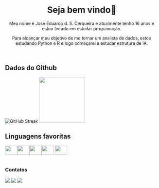 <h1 style align="center">Seja bem vindo👋</h1>
<p style align="center"> Meu nome é José Eduardo d. S. Cerqueira e atualmente tenho 16 anos e estou focado em estudar programação.</p>
<p style align="center"> Para alcançar meu objetivo de me tornar um analista de dados, estou estudando Python e R e logo começarei a estudar estrutura de IA.</p>

<br>

</div>

## Dados do Github
<div>
<img src="https://streak-stats.demolab.com?user=Josees0&theme=github-dark-blue&border_radius=5&locale=pt_BR&mode=weekly" alt="GitHub Streak" /> <img height="150px" margin-left="30px" src= "https://github-readme-stats.vercel.app/api/top-langs/?username=Josees0&layout=compact&langs_count=16&theme=github_dark"/>

## Linguagens favoritas
  
<img align="center" height="30" width="40" src= "https://cdn.jsdelivr.net/gh/devicons/devicon@latest/icons/html5/html5-original.svg"/><img align="center" height="30" width="40" src= "https://cdn.jsdelivr.net/gh/devicons/devicon@latest/icons/css3/css3-original.svg" /><img align="center" height="30" width="40" src= "https://cdn.jsdelivr.net/gh/devicons/devicon/icons/javascript/javascript-original.svg" /><img align="center" height="30" width="40" src= "https://devicon-website.vercel.app/api/python/original.svg" /> <img align="center" height="30" width="40" src="https://cdn.jsdelivr.net/gh/devicons/devicon@latest/icons/r/r-original.svg">
<br><br>

### Contatos

<a href="mailto:jeducerqueira09@gmail.com"><img src="https://img.shields.io/badge/Gmail-D14836?style=for-the-badge&logo=gmail&logoColor=white" /></a> <a href="https://wa.me/43991611718" target="_blank"><img src="https://img.shields.io/badge/WhatsApp-25D366?style=for-the-badge&logo=whatsapp&logoColor=white" /></a> <img src="https://dcbadge.limes.pink/api/shield/859767256561090600" />
